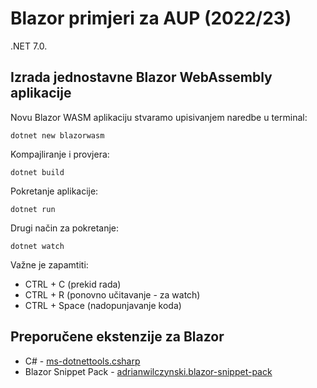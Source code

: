 # Blazor primjeri za AUP (2022/23)

.NET 7.0.

## Izrada jednostavne Blazor WebAssembly aplikacije

Novu Blazor WASM aplikaciju stvaramo upisivanjem naredbe u terminal:
```
dotnet new blazorwasm
```

Kompajliranje i provjera:
```
dotnet build
```

Pokretanje aplikacije:
```
dotnet run
```

Drugi način za pokretanje:
```
dotnet watch
```

Važne je zapamtiti:
* CTRL + C (prekid rada)
* CTRL + R (ponovno učitavanje - za watch)
* CTRL + Space (nadopunjavanje koda)

## Preporučene ekstenzije za Blazor

* C# - [ms-dotnettools.csharp](https://marketplace.visualstudio.com/items?itemName=ms-dotnettools.csharp)
* Blazor Snippet Pack - [adrianwilczynski.blazor-snippet-pack](https://marketplace.visualstudio.com/items?itemName=adrianwilczynski.blazor-snippet-pack)

